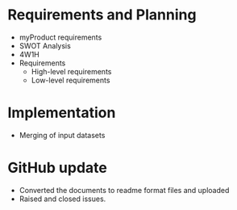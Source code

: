 # Requirements and Planning
  - myProduct requirements
  - SWOT Analysis
  - 4W1H
  - Requirements
    - High-level requirements
    - Low-level requirements
 
 # Implementation
  - Merging of input datasets
 
 # GitHub update
  - Converted the documents to readme format files and uploaded
  - Raised and closed issues.
